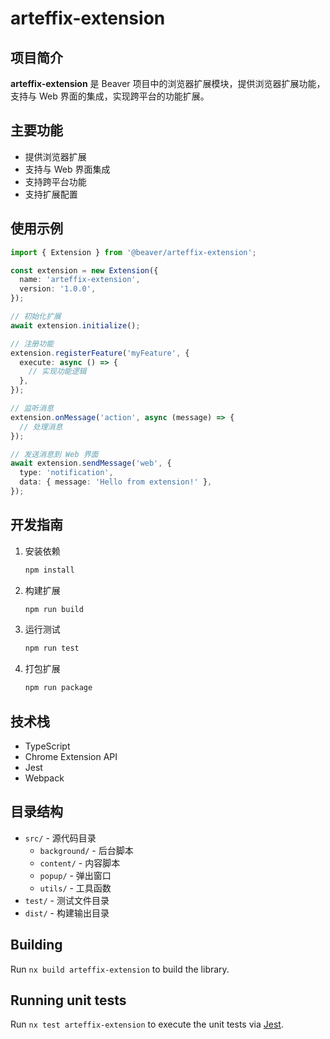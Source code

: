 # arteffix-extension

## 项目简介

**arteffix-extension** 是 Beaver 项目中的浏览器扩展模块，提供浏览器扩展功能，支持与 Web 界面的集成，实现跨平台的功能扩展。

## 主要功能

- 提供浏览器扩展
- 支持与 Web 界面集成
- 支持跨平台功能
- 支持扩展配置

## 使用示例

```typescript
import { Extension } from '@beaver/arteffix-extension';

const extension = new Extension({
  name: 'arteffix-extension',
  version: '1.0.0',
});

// 初始化扩展
await extension.initialize();

// 注册功能
extension.registerFeature('myFeature', {
  execute: async () => {
    // 实现功能逻辑
  },
});

// 监听消息
extension.onMessage('action', async (message) => {
  // 处理消息
});

// 发送消息到 Web 界面
await extension.sendMessage('web', {
  type: 'notification',
  data: { message: 'Hello from extension!' },
});
```

## 开发指南

1. 安装依赖

   ```bash
   npm install
   ```

2. 构建扩展

   ```bash
   npm run build
   ```

3. 运行测试

   ```bash
   npm run test
   ```

4. 打包扩展
   ```bash
   npm run package
   ```

## 技术栈

- TypeScript
- Chrome Extension API
- Jest
- Webpack

## 目录结构

- `src/` - 源代码目录
  - `background/` - 后台脚本
  - `content/` - 内容脚本
  - `popup/` - 弹出窗口
  - `utils/` - 工具函数
- `test/` - 测试文件目录
- `dist/` - 构建输出目录

## Building

Run `nx build arteffix-extension` to build the library.

## Running unit tests

Run `nx test arteffix-extension` to execute the unit tests via [Jest](https://jestjs.io).
